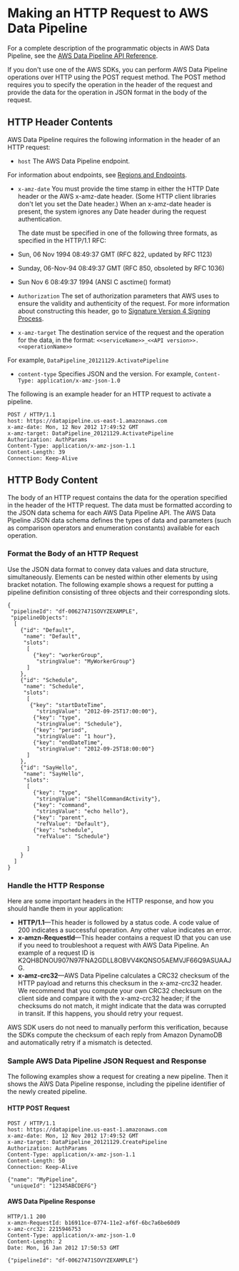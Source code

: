 # Making an HTTP Request to AWS Data Pipeline<a name="dp-make-http-request"></a>

For a complete description of the programmatic objects in AWS Data Pipeline, see the [AWS Data Pipeline API Reference](http://docs.aws.amazon.com/datapipeline/latest/APIReference/Welcome.html)\. 

 If you don't use one of the AWS SDKs, you can perform AWS Data Pipeline operations over HTTP using the POST request method\. The POST method requires you to specify the operation in the header of the request and provide the data for the operation in JSON format in the body of the request\. 

## HTTP Header Contents<a name="dp-http-header"></a>

 AWS Data Pipeline requires the following information in the header of an HTTP request: 
+  `host` The AWS Data Pipeline endpoint\. 

  For information about endpoints, see [Regions and Endpoints](http://docs.aws.amazon.com/general/latest/gr/rande.html)\. 
+  `x-amz-date` You must provide the time stamp in either the HTTP Date header or the AWS x\-amz\-date header\. \(Some HTTP client libraries don't let you set the Date header\.\) When an x\-amz\-date header is present, the system ignores any Date header during the request authentication\. 

   The date must be specified in one of the following three formats, as specified in the HTTP/1\.1 RFC: 
  +  Sun, 06 Nov 1994 08:49:37 GMT \(RFC 822, updated by RFC 1123\) 
  +  Sunday, 06\-Nov\-94 08:49:37 GMT \(RFC 850, obsoleted by RFC 1036\) 
  +  Sun Nov 6 08:49:37 1994 \(ANSI C asctime\(\) format\) 
+  `Authorization` The set of authorization parameters that AWS uses to ensure the validity and authenticity of the request\. For more information about constructing this header, go to [Signature Version 4 Signing Process](http://docs.aws.amazon.com/general/latest/gr/signature-version-4.html)\. 
+  `x-amz-target` The destination service of the request and the operation for the data, in the format: `<<serviceName>>_<<API version>>.<<operationName>>` 

  For example, `DataPipeline_20121129.ActivatePipeline`
+  `content-type` Specifies JSON and the version\. For example, `Content-Type: application/x-amz-json-1.0` 

 The following is an example header for an HTTP request to activate a pipeline\. 

```
POST / HTTP/1.1
host: https://datapipeline.us-east-1.amazonaws.com
x-amz-date: Mon, 12 Nov 2012 17:49:52 GMT
x-amz-target: DataPipeline_20121129.ActivatePipeline
Authorization: AuthParams
Content-Type: application/x-amz-json-1.1
Content-Length: 39
Connection: Keep-Alive
```

## HTTP Body Content<a name="dp-http-body-content"></a>

 The body of an HTTP request contains the data for the operation specified in the header of the HTTP request\. The data must be formatted according to the JSON data schema for each AWS Data Pipeline API\. The AWS Data Pipeline JSON data schema defines the types of data and parameters \(such as comparison operators and enumeration constants\) available for each operation\. 

### Format the Body of an HTTP Request<a name="dp-format-http-body"></a>

 Use the JSON data format to convey data values and data structure, simultaneously\. Elements can be nested within other elements by using bracket notation\. The following example shows a request for putting a pipeline definition consisting of three objects and their corresponding slots\. 

```
{
 "pipelineId": "df-00627471SOVYZEXAMPLE",
 "pipelineObjects": 
  [
    {"id": "Default",
     "name": "Default",
     "slots": 
      [
        {"key": "workerGroup", 
         "stringValue": "MyWorkerGroup"}
      ]
    }, 
    {"id": "Schedule",
     "name": "Schedule",
     "slots": 
      [
       {"key": "startDateTime", 
         "stringValue": "2012-09-25T17:00:00"}, 
        {"key": "type", 
         "stringValue": "Schedule"}, 
        {"key": "period", 
         "stringValue": "1 hour"}, 
        {"key": "endDateTime", 
         "stringValue": "2012-09-25T18:00:00"}
      ]
    },
    {"id": "SayHello",
     "name": "SayHello",
     "slots": 
      [
        {"key": "type", 
         "stringValue": "ShellCommandActivity"},
        {"key": "command", 
         "stringValue": "echo hello"},
        {"key": "parent", 
         "refValue": "Default"},
        {"key": "schedule", 
         "refValue": "Schedule"}
 
      ]
    }
  ]
}
```

### Handle the HTTP Response<a name="dp-handle-http-responses"></a>

 Here are some important headers in the HTTP response, and how you should handle them in your application: 
+  **HTTP/1\.1**—This header is followed by a status code\. A code value of 200 indicates a successful operation\. Any other value indicates an error\. 
+  **x\-amzn\-RequestId**—This header contains a request ID that you can use if you need to troubleshoot a request with AWS Data Pipeline\. An example of a request ID is K2QH8DNOU907N97FNA2GDLL8OBVV4KQNSO5AEMVJF66Q9ASUAAJG\. 
+  **x\-amz\-crc32**—AWS Data Pipeline calculates a CRC32 checksum of the HTTP payload and returns this checksum in the x\-amz\-crc32 header\. We recommend that you compute your own CRC32 checksum on the client side and compare it with the x\-amz\-crc32 header; if the checksums do not match, it might indicate that the data was corrupted in transit\. If this happens, you should retry your request\. 

 AWS SDK users do not need to manually perform this verification, because the SDKs compute the checksum of each reply from Amazon DynamoDB and automatically retry if a mismatch is detected\. 

### Sample AWS Data Pipeline JSON Request and Response<a name="dp-json-sample-request-response"></a>

 The following examples show a request for creating a new pipeline\. Then it shows the AWS Data Pipeline response, including the pipeline identifier of the newly created pipeline\. 

#### HTTP POST Request<a name="dp-http-post-request"></a>

```
POST / HTTP/1.1
host: https://datapipeline.us-east-1.amazonaws.com
x-amz-date: Mon, 12 Nov 2012 17:49:52 GMT
x-amz-target: DataPipeline_20121129.CreatePipeline
Authorization: AuthParams
Content-Type: application/x-amz-json-1.1
Content-Length: 50
Connection: Keep-Alive

{"name": "MyPipeline",
 "uniqueId": "12345ABCDEFG"}
```

#### AWS Data Pipeline Response<a name="dp-http-post-response"></a>

```
HTTP/1.1 200 
x-amzn-RequestId: b16911ce-0774-11e2-af6f-6bc7a6be60d9
x-amz-crc32: 2215946753
Content-Type: application/x-amz-json-1.0
Content-Length: 2
Date: Mon, 16 Jan 2012 17:50:53 GMT

{"pipelineId": "df-00627471SOVYZEXAMPLE"}
```